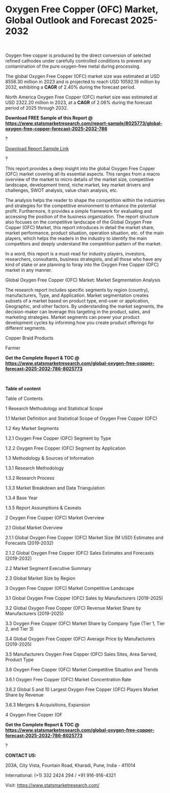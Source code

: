 <h1>Oxygen Free Copper (OFC) Market, Global Outlook and Forecast 2025-2032</h1><br/><p>Oxygen free copper is produced by the direct conversion of selected refined cathodes under carefully controlled conditions to prevent any contamination of the pure oxygen-free metal during processing.</p>
 
 
 
 <p>The global Oxygen Free Copper (OFC) market size was estimated at USD 8556.30 million in 2023 and is projected to reach USD 10592.19 million by 2032, exhibiting a <strong>CAGR</strong> of 2.40% during the forecast period.</p>
 
 
 
 <p>North America Oxygen Free Copper (OFC) market size was estimated at USD 2322.20 million in 2023, at a <strong>CAGR</strong> of 2.06% during the forecast period of 2025 through 2032.</p>
 
 
 
 <div><b>Download FREE Sample of this Report @ <a href="https://www.statsmarketresearch.com/download-free-sample/8025773/global-oxygen-free-copper-forecast-2025-2032-786">https://www.statsmarketresearch.com/report-sample/8025773/global-oxygen-free-copper-forecast-2025-2032-786</a></b></div>
 
 
 
 <p>? </p>
 
 
 
 <p><a href="https://www.statsmarketresearch.com/download-free-sample/8025773/global-oxygen-free-copper-forecast-2025-2032-786">Download Report Sample Link</a></p>
 
 
 
 <p>? </p>
 
 
 
 <p>This report provides a deep insight into the global Oxygen Free Copper (OFC) market covering all its essential aspects. This ranges from a macro overview of the market to micro details of the market size, competitive landscape, development trend, niche market, key market drivers and challenges, SWOT analysis, value chain analysis, etc.</p>
 
 
 
 <p>The analysis helps the reader to shape the competition within the industries and strategies for the competitive environment to enhance the potential profit. Furthermore, it provides a simple framework for evaluating and accessing the position of the business organization. The report structure also focuses on the competitive landscape of the Global Oxygen Free Copper (OFC) Market, this report introduces in detail the market share, market performance, product situation, operation situation, etc. of the main players, which helps the readers in the industry to identify the main competitors and deeply understand the competition pattern of the market.</p>
 
 
 
 <p>In a word, this report is a must-read for industry players, investors, researchers, consultants, business strategists, and all those who have any kind of stake or are planning to foray into the Oxygen Free Copper (OFC) market in any manner.</p>
 
 
 
 <p>Global Oxygen Free Copper (OFC) Market: Market Segmentation Analysis</p>
 
 
 
 <p>The research report includes specific segments by region (country), manufacturers, Type, and Application. Market segmentation creates subsets of a market based on product type, end-user or application, Geographic, and other factors. By understanding the market segments, the decision-maker can leverage this targeting in the product, sales, and marketing strategies. Market segments can power your product development cycles by informing how you create product offerings for different segments.</p>
 
 
 
 <p>Copper Braid Products</p>
 
 
 
 <p>Farmer</p>
 
 
 
 <div><b>Get the Complete Report & TOC @ <a href="https://www.statsmarketresearch.com/global-oxygen-free-copper-forecast-2025-2032-786-8025773">https://www.statsmarketresearch.com/global-oxygen-free-copper-forecast-2025-2032-786-8025773</a></b></div>
 
 
 
 <p><br />
 
 <b>Table of content</b></p>
 
 
 
 <p>Table of Contents<br />
 
 1 Research Methodology and Statistical Scope<br />
 
 1.1 Market Definition and Statistical Scope of Oxygen Free Copper (OFC)<br />
 
 1.2 Key Market Segments<br />
 
 1.2.1 Oxygen Free Copper (OFC) Segment by Type<br />
 
 1.2.2 Oxygen Free Copper (OFC) Segment by Application<br />
 
 1.3 Methodology & Sources of Information<br />
 
 1.3.1 Research Methodology<br />
 
 1.3.2 Research Process<br />
 
 1.3.3 Market Breakdown and Data Triangulation<br />
 
 1.3.4 Base Year<br />
 
 1.3.5 Report Assumptions & Caveats<br />
 
 2 Oxygen Free Copper (OFC) Market Overview<br />
 
 2.1 Global Market Overview<br />
 
 2.1.1 Global Oxygen Free Copper (OFC) Market Size (M USD) Estimates and Forecasts (2019-2032)<br />
 
 2.1.2 Global Oxygen Free Copper (OFC) Sales Estimates and Forecasts (2019-2032)<br />
 
 2.2 Market Segment Executive Summary<br />
 
 2.3 Global Market Size by Region<br />
 
 3 Oxygen Free Copper (OFC) Market Competitive Landscape<br />
 
 3.1 Global Oxygen Free Copper (OFC) Sales by Manufacturers (2019-2025)<br />
 
 3.2 Global Oxygen Free Copper (OFC) Revenue Market Share by Manufacturers (2019-2025)<br />
 
 3.3 Oxygen Free Copper (OFC) Market Share by Company Type (Tier 1, Tier 2, and Tier 3)<br />
 
 3.4 Global Oxygen Free Copper (OFC) Average Price by Manufacturers (2019-2025)<br />
 
 3.5 Manufacturers Oxygen Free Copper (OFC) Sales Sites, Area Served, Product Type<br />
 
 3.6 Oxygen Free Copper (OFC) Market Competitive Situation and Trends<br />
 
 3.6.1 Oxygen Free Copper (OFC) Market Concentration Rate<br />
 
 3.6.2 Global 5 and 10 Largest Oxygen Free Copper (OFC) Players Market Share by Revenue<br />
 
 3.6.3 Mergers & Acquisitions, Expansion<br />
 
 4 Oxygen Free Copper (OF</p>
 
 
 
 <div><b>Get the Complete Report & TOC @ <a href="https://www.statsmarketresearch.com/global-oxygen-free-copper-forecast-2025-2032-786-8025773">https://www.statsmarketresearch.com/global-oxygen-free-copper-forecast-2025-2032-786-8025773</a></b></div>
 
 
 
 <p>? </p>
 
 
 
 <p><b>CONTACT US:</b><br />
 
 203A, City Vista, Fountain Road, Kharadi, Pune, India - 411014<br />
 
 International: (+1) 332 2424 294 / +91 916-916-4321<br />
 
 Visit: <a href="https://www.statsmarketresearch.com/">https://www.statsmarketresearch.com/</a></p>